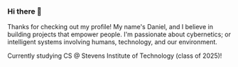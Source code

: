 ### Hi there 👋

Thanks for checking out my profile! My name's Daniel, and I believe in building projects that empower people. I'm passionate about cybernetics; or intelligent systems involving humans, technology, and our environment. 

Currently studying CS @ Stevens Institute of Technology (class of 2025)!
